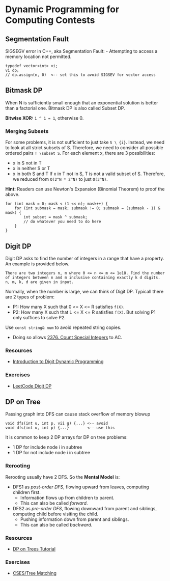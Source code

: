 # Dynamic Programming for Computing Contests

## Segmentation Fault
SIGSEGV error in C++, aka Segmentation Fault: 
    - Attempting to access a memory location not permitted.
```
typedef vector<int> vi;
vi dp;
// dp.assign(n, 0)  <-- set this to avoid SIGSEV for vector access
```

## Bitmask DP
When N is sufficiently small enough that an exponential solution is better than a factorial one. Bitmask DP is also called Subset DP.

**Bitwise XOR:** `1 ^ 1 = 1`, otherwise 0.

### Merging Subsets
For some problems, it is not sufficient to just take `S \ {i}`. Instead, we need to look at all strict subsets of S. Therefore, we need to consider all possible ordered pairs `T \subset S`. For each element x, there are 3 possibilities:
- x in S not in T
- x in neither S or T
- x in both S and T
If x in T not in S, T is not a valid subset of S.
Therefore, we reduced from `O(2^N * 2^N)` to just `O(3^N)`.

**Hint:** Readers can use Newton's Expansion (Binomial Theorem) to proof the above. 
```
for (int mask = 0; mask < (1 << n); mask++) {
	for (int submask = mask; submask != 0; submask = (submask - 1) & mask) {
		int subset = mask ^ submask;
		// do whatever you need to do here
	}
}
```

## Digit DP
Digit DP asks to find the number of integers in a range that have a property. An example is provided below.
```
There are two integers n, m where 0 <= n <= m <= 1e18. Find the number of integers between n and m inclusive containing exactly k d digits. n, m, k, d are given in input.
```
Normally, when the number is large, we can think of Digit DP.
Typicall there are 2 types of problem:
- P1: How many X such that 0 <= X <= R satisfies `f(X)`.
- P2: How many X such that L <= X <= R satisfies `f(X)`.
But solving P1 only suffices to solve P2.

Use `const string& num` to avoid repeated string copies.
- Doing so allows [2376. Count Special Integers](https://leetcode.com/problems/count-special-integers/description/) to AC.

### Resources
- [Introduction to Digit Dynamic Programming](https://www.youtube.com/watch?v=heUFId6Qd1A)

### Exercises
- [LeetCode Digit DP](https://leetcode.com/problem-list/r6yc959s/)

## DP on Tree
Passing graph into DFS can cause stack overflow of memory blowup
```
void dfs(int u, int p, vii g) {...} <-- avoid
void dfs(int u, int p) {...}        <-- use this
```
It is common to keep 2 DP arrays for DP on tree problems:
- 1 DP for include node i in subtree
- 1 DP for not include node i in subtree 
### Rerooting
Rerooting usually have 2 DFS. So the **Mental Model** is:
- DFS1 as *post-order DFS*, flowing upward from leaves, computing children first.
    - Information flows up from children to parent.
    - This can also be called *forward*.
- DFS2 as *pre-order DFS*, flowing downward from parent and siblings, computing child before visiting the child. 
    - Pushing information down from parent and siblings.
    - This can also be called *backward*.
### Resources
- [DP on Trees Tutorial](https://codeforces.com/blog/entry/20935)
### Exercises
- [CSES/Tree Matching](https://cses.fi/problemset/task/1130)